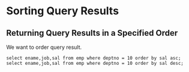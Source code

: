 # Sorting Query Results

## Returning Query Results in a Specified Order

We want to order query result.

```
select ename,job,sal from emp where deptno = 10 order by sal asc;
select ename,job,sal from emp where deptno = 10 order by sal desc;
```



















